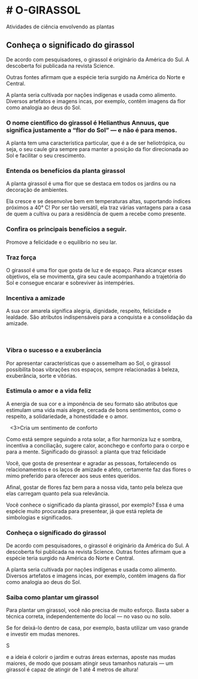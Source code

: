 <h1># O-GIRASSOL</h1>
<p>Atividades de ciência envolvendo as plantas</p>

<h2>Conheça o significado do girassol</h2>
<p>De acordo com pesquisadores, o girassol é originário da América do Sul. A descoberta foi publicada na revista Science.</p> 
<p>Outras fontes afirmam que a espécie teria surgido na América do Norte e Central.
</p> <p>A planta seria cultivada por nações indígenas e usada como alimento. Diversos artefatos e imagens incas, por exemplo, contêm imagens da flor como analogia ao deus do Sol.</p>

<h3>O nome científico do girassol é Helianthus Annuus, que significa justamente a “flor do Sol” — e não é para menos.</h3>
<p>A planta tem uma característica particular, que é a de ser heliotrópica, ou seja, o seu caule gira sempre para manter a posição da flor direcionada ao Sol e facilitar o seu crescimento.<p/>
<h3>Entenda os benefícios da planta girassol</h3>
<p>A planta girassol é uma flor que se destaca em todos os jardins ou na decoração de ambientes.</p>
<p> Ela cresce e se desenvolve bem em temperaturas altas, suportando índices próximos a 40° C! Por ser tão versátil, ela traz várias vantagens para a casa de quem a cultiva ou para a residência de quem a recebe como presente. <p/>

<h3>Confira os principais benefícios a seguir.</h3>
<p> Promove a felicidade e o equilíbrio no seu lar. </p>

<h3>Traz força</h3>
<p>O girassol é uma flor que gosta de luz e de espaço. Para alcançar esses objetivos, ela se movimenta, gira seu caule acompanhando a trajetória do Sol e consegue encarar e sobreviver às intempéries.</p>

<h3>Incentiva a amizade</h3>
A sua cor amarela significa alegria, dignidade, respeito, felicidade e lealdade. São atributos indispensáveis para a conquista e a consolidação da amizade.

⠀<h3>Vibra o sucesso e a exuberância</h3>
Por apresentar características que o assemelham ao Sol, o girassol possibilita boas vibrações nos espaços, sempre relacionadas à beleza, exuberância, sorte e vitórias.
⠀
<h3>Estimula o amor e a vida feliz</h3>
A energia de sua cor e a imponência de seu formato são atributos que estimulam uma vida mais alegre, cercada de bons sentimentos, como o respeito, a solidariedade, a honestidade e o amor.

⠀<3>Cria um sentimento de conforto</h3>
<p>Como está sempre seguindo a rota solar, a flor harmoniza luz e sombra, incentiva a conciliação, sugere calor, aconchego e conforto para o corpo e para a mente.
Significado do girassol: a planta que traz felicidade</p>

<p>Você, que gosta de presentear e agradar as pessoas, fortalecendo os relacionamentos e os laços de amizade e afeto, certamente faz das flores o mimo preferido para oferecer aos seus entes queridos.</p>

<p>Afinal, gostar de flores faz bem para a nossa vida, tanto pela beleza que elas carregam quanto pela sua relevância.</p>

<p>Você conhece o significado da planta girassol, por exemplo? Essa é uma espécie muito procurada para presentear, já que está repleta de simbologias e significados.</p>

<h3>Conheça o significado do girassol </h3>
<p>De acordo com pesquisadores, o girassol é originário da América do Sul. A descoberta foi publicada na revista Science. Outras fontes afirmam que a espécie teria surgido na América do Norte e Central.</p>
<p>A planta seria cultivada por nações indígenas e usada como alimento. Diversos artefatos e imagens incas, por exemplo, contêm imagens da flor como analogia ao deus do Sol.</p>

<h3>Saiba como plantar um girassol</h3>
<p>Para plantar um girassol, você não precisa de muito esforço. Basta saber a técnica correta, independentemente do local — no vaso ou no solo.</p>
 <p>Se for deixá-lo dentro de casa, por exemplo, basta utilizar um vaso grande e investir em mudas menores.</p>

S<p>e a ideia é colorir o jardim e outras áreas externas, aposte nas mudas maiores, de modo que possam atingir seus tamanhos naturais — um girassol é capaz de atingir de 1 até 4 metros de altura!</p>

<h3 color: read>
